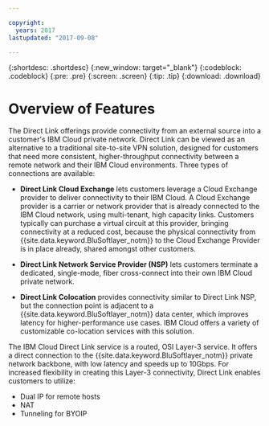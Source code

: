 ```yaml
---

copyright:
  years: 2017
lastupdated: "2017-09-08"

---
```


{:shortdesc: .shortdesc}
{:new_window: target="_blank"}
{:codeblock: .codeblock}
{:pre: .pre}
{:screen: .screen}
{:tip: .tip}
{:download: .download}

# Overview of Features

The Direct Link offerings provide connectivity from an external source into a customer's IBM Cloud private network. Direct Link can be viewed as an alternative to a traditional site-to-site VPN solution, designed for customers that need more consistent, higher-throughput connectivity between a remote network and their IBM Cloud environments. Three types of connections are available:
 
 * **Direct Link Cloud Exchange** lets customers leverage a Cloud Exchange provider to deliver connectivity to their IBM Cloud. A Cloud Exchange provider is a carrier or network provider that is already connected to the IBM Cloud network, using multi-tenant, high capacity links. Customers typically can purchase a virtual circuit at this provider, bringing connectivity at a reduced cost, because the physical connectivity from {{site.data.keyword.BluSoftlayer_notm}} to the Cloud Exchange Provider is in place already, shared amongst other customers.
 
 * **Direct Link Network Service Provider (NSP)** lets customers terminate a dedicated, single-mode, fiber cross-connect into their own IBM Cloud private network.
 
 * **Direct Link Colocation** provides connectivity similar to Direct Link NSP, but the connection point is adjacent to a {{site.data.keyword.BluSoftlayer_notm}} data center, which improves latency for higher-performance use cases. IBM Cloud offers a variety of customizable co-location services with this solution.
  
The IBM Cloud Direct Link service is a routed, OSI Layer-3 service. It offers a direct connection to the {{site.data.keyword.BluSoftlayer_notm}} private network backbone, with low latency and speeds up to 10Gbps.
For increased flexibility in creating this Layer-3 connectivity, Direct Link enables customers to utilize:
 * Dual IP for remote hosts
 * NAT
 * Tunneling for BYOIP
